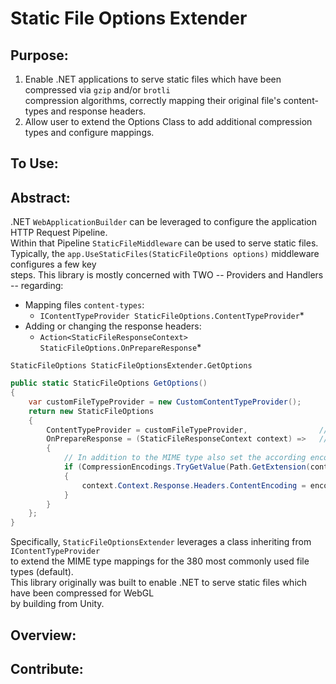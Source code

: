 # Static File Options Extender

## Purpose:
1. Enable .NET applications to serve static files which have been compressed via `gzip` and/or `brotli` \
    compression algorithms, correctly mapping their original file's content-types and response headers.
2. Allow user to extend the Options Class to add additional compression types and configure mappings.

## To Use:


## Abstract:
.NET `WebApplicationBuilder` can be leveraged to configure the application HTTP Request Pipeline. \
Within that Pipeline `StaticFileMiddleware` can be used to serve static files. \
Typically, the `app.UseStaticFiles(StaticFileOptions options)` middleware configures a few key \
steps. This library is mostly concerned with TWO -- Providers and Handlers -- regarding:
- Mapping files `content-types`:
  - `IContentTypeProvider StaticFileOptions.ContentTypeProvider`*
- Adding or changing the response headers:
  - `Action<StaticFileResponseContext> StaticFileOptions.OnPrepareResponse`*

`StaticFileOptions StaticFileOptionsExtender.GetOptions`
```C#
public static StaticFileOptions GetOptions()
{
    var customFileTypeProvider = new CustomContentTypeProvider();
    return new StaticFileOptions
    {
        ContentTypeProvider = customFileTypeProvider,                // <-- *
        OnPrepareResponse = (StaticFileResponseContext context) =>   // <-- *
        {
            // In addition to the MIME type also set the according encoding header (e.g. "br")
            if (CompressionEncodings.TryGetValue(Path.GetExtension(context.File.Name), out string? encoding))
            {
                context.Context.Response.Headers.ContentEncoding = encoding;
            }
        }
    };
}
```

Specifically, `StaticFileOptionsExtender` leverages a class inheriting from `IContentTypeProvider` \
to extend the MIME type mappings for the 380 most commonly used file types (default). \
This library originally was built to enable .NET to serve static files which have been compressed for WebGL \
by building from Unity.

## Overview:



## Contribute: